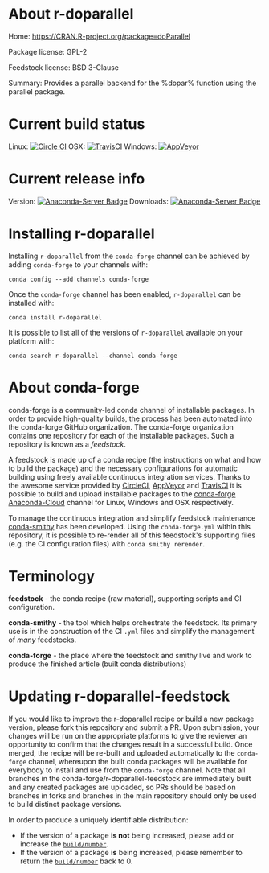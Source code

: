 About r-doparallel
==================

Home: https://CRAN.R-project.org/package=doParallel

Package license: GPL-2

Feedstock license: BSD 3-Clause

Summary: Provides a parallel backend for the %dopar% function using the parallel package.



Current build status
====================

Linux: [![Circle CI](https://circleci.com/gh/conda-forge/r-doparallel-feedstock.svg?style=shield)](https://circleci.com/gh/conda-forge/r-doparallel-feedstock)
OSX: [![TravisCI](https://travis-ci.org/conda-forge/r-doparallel-feedstock.svg?branch=master)](https://travis-ci.org/conda-forge/r-doparallel-feedstock)
Windows: [![AppVeyor](https://ci.appveyor.com/api/projects/status/github/conda-forge/r-doparallel-feedstock?svg=True)](https://ci.appveyor.com/project/conda-forge/r-doparallel-feedstock/branch/master)

Current release info
====================
Version: [![Anaconda-Server Badge](https://anaconda.org/conda-forge/r-doparallel/badges/version.svg)](https://anaconda.org/conda-forge/r-doparallel)
Downloads: [![Anaconda-Server Badge](https://anaconda.org/conda-forge/r-doparallel/badges/downloads.svg)](https://anaconda.org/conda-forge/r-doparallel)

Installing r-doparallel
=======================

Installing `r-doparallel` from the `conda-forge` channel can be achieved by adding `conda-forge` to your channels with:

```
conda config --add channels conda-forge
```

Once the `conda-forge` channel has been enabled, `r-doparallel` can be installed with:

```
conda install r-doparallel
```

It is possible to list all of the versions of `r-doparallel` available on your platform with:

```
conda search r-doparallel --channel conda-forge
```


About conda-forge
=================

conda-forge is a community-led conda channel of installable packages.
In order to provide high-quality builds, the process has been automated into the
conda-forge GitHub organization. The conda-forge organization contains one repository
for each of the installable packages. Such a repository is known as a *feedstock*.

A feedstock is made up of a conda recipe (the instructions on what and how to build
the package) and the necessary configurations for automatic building using freely
available continuous integration services. Thanks to the awesome service provided by
[CircleCI](https://circleci.com/), [AppVeyor](http://www.appveyor.com/)
and [TravisCI](https://travis-ci.org/) it is possible to build and upload installable
packages to the [conda-forge](https://anaconda.org/conda-forge)
[Anaconda-Cloud](http://docs.anaconda.org/) channel for Linux, Windows and OSX respectively.

To manage the continuous integration and simplify feedstock maintenance
[conda-smithy](http://github.com/conda-forge/conda-smithy) has been developed.
Using the ``conda-forge.yml`` within this repository, it is possible to re-render all of
this feedstock's supporting files (e.g. the CI configuration files) with ``conda smithy rerender``.


Terminology
===========

**feedstock** - the conda recipe (raw material), supporting scripts and CI configuration.

**conda-smithy** - the tool which helps orchestrate the feedstock.
                   Its primary use is in the construction of the CI ``.yml`` files
                   and simplify the management of *many* feedstocks.

**conda-forge** - the place where the feedstock and smithy live and work to
                  produce the finished article (built conda distributions)


Updating r-doparallel-feedstock
===============================

If you would like to improve the r-doparallel recipe or build a new
package version, please fork this repository and submit a PR. Upon submission,
your changes will be run on the appropriate platforms to give the reviewer an
opportunity to confirm that the changes result in a successful build. Once
merged, the recipe will be re-built and uploaded automatically to the
`conda-forge` channel, whereupon the built conda packages will be available for
everybody to install and use from the `conda-forge` channel.
Note that all branches in the conda-forge/r-doparallel-feedstock are
immediately built and any created packages are uploaded, so PRs should be based
on branches in forks and branches in the main repository should only be used to
build distinct package versions.

In order to produce a uniquely identifiable distribution:
 * If the version of a package **is not** being increased, please add or increase
   the [``build/number``](http://conda.pydata.org/docs/building/meta-yaml.html#build-number-and-string).
 * If the version of a package **is** being increased, please remember to return
   the [``build/number``](http://conda.pydata.org/docs/building/meta-yaml.html#build-number-and-string)
   back to 0.
